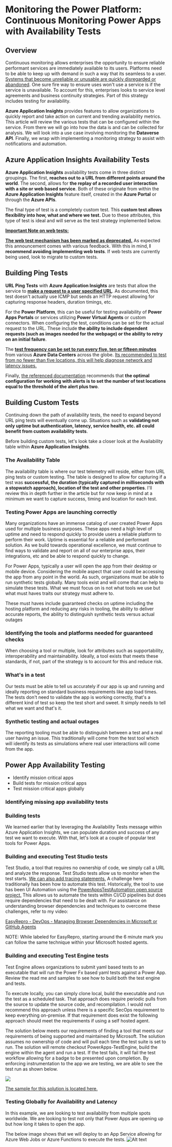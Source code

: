 # Monitoring the Power Platform: Continuous Monitoring Power Apps with Availability Tests

## Overview

Continuous monitoring allows enterprises the opportunity to ensure reliable performant services are immediately available to its users. Platforms need to be able to keep up with demand in such a way that its seamless to a user. <u>Systems that become unreliable or unusable are quickly disregarded or abandoned</u>. One sure fire way to ensure uses won't use a service is if the service is unavailable. To account for this, enterprises looks to service level agreements and business continuity strategies. Part of this strategy includes testing for availability.

**Azure Application Insights** provides features to allow organizations to quickly report and take action on current and trending availability metrics. This article will review the various tests that can be configured within the service. From there we will go into how the data is and can be collected for analysis. We will look into a use case involving monitoring the **Dataverse API**. Finally, we wrap with implementing a monitoring strategy to assist with notifications and automation.

## Azure Application Insights Availability Tests

**Azure Application Insights** availability tests come in three distinct groupings. The first, **reaches out to a URL from different points around the world**. The second, allows for **the replay of a recorded user interaction with a site or web based service**. Both of these originate from within the **Azure Application Insights** feature itself, created in the **Azure Portal** or through the **Azure APIs**.

The final type of test is a completely custom test. This **custom test allows flexibility into how, what and where we test.** Due to these attributes, this type of test is ideal and will serve as the test strategy implemented below.

**<u>Important Note on web tests:</u>**

**<u>The web test mechanism has been marked as deprecated.</u>** As expected this announcement comes with various feedback. With this in mind, **I recommend avoiding implementing web tests**. If web tests are currently being used, look to migrate to custom tests.

## Building Ping Tests

**URL Ping Tests** with **Azure Application Insights** are tests that allow the service to **<u>make a request to a user specified URL</u>**. As documented, this test doesn't actually use ICMP but sends an HTTP request allowing for capturing response headers, duration timings, etc.

For the **Power Platform**, this can be useful for testing availability of **Power Apps Portals** or services utilizing **Power Virtual Agents** or custom connectors. When configuring the test, conditions can be set for the actual request to the URL. These include **the ability to include dependent requests (such as images needed for the webpage) or the ability to retry on an initial failure**.

The **<u>test frequency can be set to run every five, ten or fifteen minutes</u>** from various **Azure Data Centers** across the globe. [Its recommended to test from no fewer than five locations, this will help diagnose network and latency issues.](https://docs.microsoft.com/en-us/azure/azure-monitor/app/monitor-web-app-availability#create-a-url-ping-test)

Finally, [the referenced documentation](https://docs.microsoft.com/en-us/azure/azure-monitor/app/monitor-web-app-availability#create-a-url-ping-test) recommends that **the optimal configuration for working with alerts is to set the number of test locations equal to the threshold of the alert plus two**.

## Building Custom Tests

Continuing down the path of availability tests, the need to expand beyond URL ping tests will eventually come up. Situations such as **validating not only uptime but authentication, latency, service health, etc. all could benefit from custom availability tests**.

Before building custom tests, let's look take a closer look at the Availability table within **Azure Application Insights**.

### The Availability Table

The availability table is where our test telemetry will reside, either from URL ping tests or custom testing. The table is designed to allow for capturing if a test was **successful, the duration (typically captured in milliseconds with a stopwatch approach), location of the test and other properties**. I'll review this in depth further in the article but for now keep in mind at a minimum we want to capture success, timing and location for each test.

### Testing Power Apps are launching correctly
Many organizations have an immense catalog of user created Power Apps used for multiple business purposes. These apps need a high level of uptime and need to respond quickly to provide users a reliable platform to perform their work. Uptime is essential for a reliable and performant solution. As we build towards operational excellence, we must continue to find ways to validate and report on all of our enterprise apps, their integrations, etc and be able to respond quickly to change.

For Power Apps, typically a user will open the app from their desktop or mobile device. Considering the mobile aspect that user could be accessing the app from any point in the world. As such, organizations must be able to run synthetic tests globally. Many tools exist and will come that can help to simulate these tests. What we must focus on is not what tools we use but what must haves traits our strategy must adhere to.

These must haves include guaranteed checks on uptime including the hosting platform and reducing any risks in tooling, the ability to deliver accurate reports, the ability to distinguish synthetic tests versus actual outages

### Identifying the tools and platforms needed for guaranteed checks
When choosing a tool or multiple, look for attributes such as supportability, interoperability and maintainability. Ideally, a tool exists that meets these standards, if not, part of the strategy is to account for this and reduce risk. 

### What's in a test
Our tests must be able to tell us accurately if our app is up and running and ideally reporting on standard business requirements like app load times. The tests don't need to validate the app is working correctly, that's a different kind of test so keep the test short and sweet. It simply needs to tell what we want and that's it.

### Synthetic testing and actual outages
The reporting tooling must be able to distinguish between a test and a real user having an issue. This traditionally will come from the test tool which will identify its tests as simulations where real user interactions will come from the app.

## Power App Availability Testing
- Identify mission critical apps
- Build tests for mission critical apps
- Test mission critical apps globally

### Identifying missing app availability tests


### Building tests
We learned earlier that by leveraging the Availability Tests message within Azure Application Insights, we can populate duration and success of any test we want to execute. With that, let's look at a couple of popular test tools for Power Apps.

### Building and executing Test Studio tests
Test Studio, a tool that requires no ownership of code, we simply call a URL and analyze the response. Test Studio tests allow us to monitor when the test starts. [We can also add tracing statements.](https://learn.microsoft.com/en-us/power-apps/maker/canvas-apps/working-with-test-studio)
A challenge here traditionally has been how to automate this test. Historically, the tool to use has been UI Automation using the [PowerAppsTestAutomation open source project.](https://learn.microsoft.com/en-us/power-apps/maker/canvas-apps/test-studio-classic-pipeline-editor) This allows us to automate the tests within CI/CD pipelines but does require dependencies that need to be dealt with. For assistance on understanding browser dependencies and techniques to overcome these challenges, refer to my video:

[EasyRepro - DevOps - Managing Browser Dependencies in Microsoft or GitHub Agents](https://www.youtube.com/watch?v=OOxboLnojMM)

NOTE: While labeled for EasyRepro, starting around the 6 minute mark you can follow the same technique within your Microsoft hosted agents.

### Building and executing Test Engine tests
Test Engine allows organizations to submit yaml based tests to an executable that will run the Power Fx based yaml tests against a Power App. Review the read me and samples to see how to build both the test engine and tests.

To execute locally, you can simply clone local, build the executable and run the test as a scheduled task. That approach does require periodic pulls from the source to update the source code, and recompilation. I would not recommend this approach unless there is a specific SecOps requirement to keep everything on-premise. If that requirement does exist the following approach should meet the requirements if using a self hosted agent.

The solution below meets our requirements of finding a tool that meets our requirements of being supported and maintained by Microsoft. The solution assumes no ownership of code and will pull each time the test suite is set to run.
The solution will remote checkout PowerApps-TestEngine, build the engine within the agent and run a test. If the test fails, it will fail the test workflow allowing for a badge to be presented upon completion. By enforcing instrumentation to the app we are testing, we are able to see the test run as shown below.

![](https://raw.githubusercontent.com/aliyoussefi/TestingPowerPlatform/main/docs/artifacts/AvailabilityTests/PowerApps_PageViews_ms-isTestSetToFalse.JPG)

[The sample for this solution is located here.](https://github.com/aliyoussefi/TestingPowerPlatform/blob/main/.github/workflows/Clone-Build-Test.yml)

### Testing Globally for Availability and Latency
In this example, we are looking to test availability from multiple spots worldwide. We are looking to test not only that Power Apps are opening up but how long it takes to open the app.

The below image shows that we will deploy to an App Service allowing for Azure Web Jobs or Azure Functions to execute the tests.
![Alt text](../artifacts/AvailabilityTests/AzureWorldMapDeployed.jpg)

